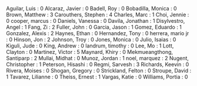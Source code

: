 Aguilar, Luis : 0
Alcaraz, Javier : 0
Badell, Roy : 0
Bobadilla, Monica : 0
Brown, Matthew : 3
Carouthers, Stephen : 4
Charles, Marc : 1
Choi, Jennie : 0
cooper, marcus : 0
Daniels, Vanessa : 0
Davila, Jonathan : 1
Disylvestro, Angel : 1
Fang, Zi : 2
Fuller, John : 0
Garcia, Jason : 1
Gomez, Eduardo : 1
Gonzalez, Alexis : 2
Haynes, Ethan : 0
Hernandez, Tony : 0
herrera, mario jr : 0
Hinson, Jon : 2
Johnson, Troy : 0
Jones, Monica : 0
Julio, Isaias : 0
Kiguli, Jude : 0
King, Andrew : 0
landrum, timothy : 0
Lee, Mo : 1
Lott, Clayton : 0
Martinez, Victor : 5
Maynard, Khiry : 0
Mekmueangthong, Santiparp : 2
Mullai, Midhat : 0
Munoz, Jordan : 1
noel, marquez : 2
Nugent, Christopher : 1
Peterson, Hisashi : 0
Regmi, Sarvesh : 3
Richards, Keevin : 0
Rivera, Moises : 0
Shogan, Gregory : 0
Strickland, Felton : 0
Stroupe, David : 1
Tavarez, Lilianne : 0
Theiss, Ernest : 1
Vargas, Katie : 0
Williams, Portia : 0
